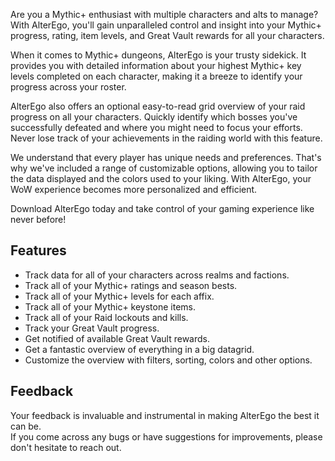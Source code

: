 Are you a Mythic+ enthusiast with multiple characters and alts to manage?  
With AlterEgo, you'll gain unparalleled control and insight into your Mythic+ progress, rating, item levels, and Great Vault rewards for all your characters.

When it comes to Mythic+ dungeons, AlterEgo is your trusty sidekick. It provides you with detailed information about your highest Mythic+ key levels completed on each character, making it a breeze to identify your progress across your roster.

AlterEgo also offers an optional easy-to-read grid overview of your raid progress on all your characters. Quickly identify which bosses you've successfully defeated and where you might need to focus your efforts. Never lose track of your achievements in the raiding world with this feature.

We understand that every player has unique needs and preferences. That's why we've included a range of customizable options, allowing you to tailor the data displayed and the colors used to your liking. With AlterEgo, your WoW experience becomes more personalized and efficient.

Download AlterEgo today and take control of your gaming experience like never before!  

## Features

- Track data for all of your characters across realms and factions.
- Track all of your Mythic+ ratings and season bests.
- Track all of your Mythic+ levels for each affix.
- Track all of your Mythic+ keystone items.
- Track all of your Raid lockouts and kills.
- Track your Great Vault progress.
- Get notified of available Great Vault rewards.
- Get a fantastic overview of everything in a big datagrid.
- Customize the overview with filters, sorting, colors and other options.

## Feedback

Your feedback is invaluable and instrumental in making AlterEgo the best it can be.  
If you come across any bugs or have suggestions for improvements, please don't hesitate to reach out.
